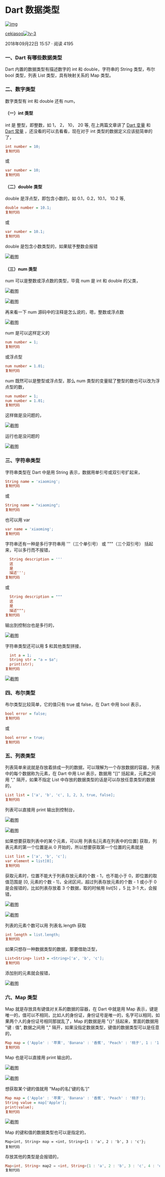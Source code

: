 # Dart 数据类型

[![img](./FILES/dart_type.md/7ada550c.webp)](https://juejin.cn/user/184373684214733)

[cekiasoo![lv-3](./FILES/dart_type.md/3a6db764.webp)](https://juejin.cn/user/184373684214733)

2018年09月22日 15:57 ·  阅读 4195

### 一、Dart 有哪些数据类型

Dart 内置的数据类型有描述数字的 int 和 double，字符串的 String 类型，布尔 bool 类型，列表 List 类型，具有映射关系的 Map 类型。

### 二、数字类型

数字类型有 int 和 double 还有 num，

#### （一）int 类型

int 是 整型，即整数，如 1， 2， 10， 20 等, 在上两篇文章讲了 [Dart 变量](https://juejin.cn/post/6844903683147169800) 和 [Dart 常量](https://juejin.cn/post/6844903683147186184) ，还没看的可以去看看，现在对于 int 类型的数据定义应该挺简单的了，

```ini
int number = 10;
复制代码
```

或

```ini
var number = 10;
复制代码
```

#### （二）double 类型

double 是浮点型，即包含小数的，如 0.1，0.2，10.1， 10.2 等,

```ini
double number = 10.1;
复制代码
```

或

```ini
var number = 10.1;
复制代码
```

double 是包含小数类型的，如果赋予整数会报错



![截图](https://p1-jj.byteimg.com/tos-cn-i-t2oaga2asx/gold-user-assets/2018/9/17/165e8285fd1da46a~tplv-t2oaga2asx-zoom-in-crop-mark:4536:0:0:0.image)



#### （三）num 类型

num 可以是整数或浮点数的类型，毕竟 num 是 int 和 double 的父类，



![截图](https://p1-jj.byteimg.com/tos-cn-i-t2oaga2asx/gold-user-assets/2018/9/18/165e85b3f1100230~tplv-t2oaga2asx-zoom-in-crop-mark:4536:0:0:0.image)





![截图](https://p1-jj.byteimg.com/tos-cn-i-t2oaga2asx/gold-user-assets/2018/9/18/165e85bdb94772f1~tplv-t2oaga2asx-zoom-in-crop-mark:4536:0:0:0.image)



再来看一下 num 源码中的注释是怎么说的，嗯，整数或浮点数



![截图](https://p1-jj.byteimg.com/tos-cn-i-t2oaga2asx/gold-user-assets/2018/9/18/165e85decfb0ec91~tplv-t2oaga2asx-zoom-in-crop-mark:4536:0:0:0.image)



num 是可以这样定义的

```ini
num number = 1;
复制代码
```

或浮点型

```ini
num number = 1.01;
复制代码
```

num 既然可以是整型或浮点型，那么 num 类型的变量赋了整型的数也可以改为浮点型的数，

```ini
num number = 1;
num number = 1.01;
复制代码
```

这样做是没问题的，



![截图](https://p1-jj.byteimg.com/tos-cn-i-t2oaga2asx/gold-user-assets/2018/9/18/165e866e78498a4a~tplv-t2oaga2asx-zoom-in-crop-mark:4536:0:0:0.image)



运行也是没问题的



![截图](https://p1-jj.byteimg.com/tos-cn-i-t2oaga2asx/gold-user-assets/2018/9/18/165e86820399c11f~tplv-t2oaga2asx-zoom-in-crop-mark:4536:0:0:0.image)



### 三、字符串类型

字符串类型在 Dart 中是用 String 表示，数据用单引号或双引号扩起来，

```ini
String name = 'xiaoming';
复制代码
```

或

```ini
String name = "xiaoming";
复制代码
```

也可以用 var

```ini
var name = 'xiaoming';
复制代码
```

字符串还有一种是多行字符串用 '''（三个单引号） 或 """（三个双引号） 括起来，可以多行而不报错，

```ini
  String description = '''
  这
  是
  描述''';
复制代码
```

或

```ini
  String description = """
  这
  是
  描述""";
复制代码
```

输出到控制台也是多行的，



![截图](https://p1-jj.byteimg.com/tos-cn-i-t2oaga2asx/gold-user-assets/2018/9/18/165e87d881318c00~tplv-t2oaga2asx-zoom-in-crop-mark:4536:0:0:0.image)



字符串类型还可以用 $ 和其他类型拼接，

```ini
  int a = 1;
  String str = "a = $a";
  print(str);
复制代码
```



![截图](https://p1-jj.byteimg.com/tos-cn-i-t2oaga2asx/gold-user-assets/2018/9/18/165ed2de6530e15c~tplv-t2oaga2asx-zoom-in-crop-mark:4536:0:0:0.image)



### 四、布尔类型

布尔类型比较简单，它的值只有 true 或 false，在 Dart 中用 bool 表示，

```ini
bool error = false;
复制代码
```

或

```ini
bool error = true;
复制代码
```

### 五、列表类型

列表简单来说就是存放着排成一列的数据，可以理解为一个存放数据的容器，列表中的每个数据称为元素，在 Dart 中用 List 表示，数据用 "[]" 括起来，元素之间用 "," 隔开，如果不指定 List 中存放的数据类型的话是可以存放任意类型的数据的，

```ini
List list = ['a', 'b', 'c', 1, 2, 3, true, false];
复制代码
```

列表可以直接用 print 输出到控制台，



![截图](https://p1-jj.byteimg.com/tos-cn-i-t2oaga2asx/gold-user-assets/2018/9/18/165eb7858f19210c~tplv-t2oaga2asx-zoom-in-crop-mark:4536:0:0:0.image)





![截图](https://p1-jj.byteimg.com/tos-cn-i-t2oaga2asx/gold-user-assets/2018/9/18/165eb7898be396f1~tplv-t2oaga2asx-zoom-in-crop-mark:4536:0:0:0.image)



如果想要获取列表中的某个元素，可以用 列表名[元素在列表中的位置] 获取，列表元素的第一个位置是从 0 开始的，所以想要获取第一个位置的元素就是

```ini
List list = ['a', 'b', 'c'];
var element = list[0];
复制代码
```

获取元素时，位置不能大于列表存放元素的个数 - 1，也不能小于 0，即位置的取值范围是 [0, 元素的个数 - 1]，全闭区间，超过列表存放元素的个数 - 1 或小于 0 是会报错的，比如列表存放着 3 个数据，取的时候用 list[5] ，5 比 3-1 大，会报错，



![截图](https://p1-jj.byteimg.com/tos-cn-i-t2oaga2asx/gold-user-assets/2018/9/18/165eb8446c10e080~tplv-t2oaga2asx-zoom-in-crop-mark:4536:0:0:0.image)





![截图](https://p1-jj.byteimg.com/tos-cn-i-t2oaga2asx/gold-user-assets/2018/9/18/165eb848b5479265~tplv-t2oaga2asx-zoom-in-crop-mark:4536:0:0:0.image)



列表的元素个数可以用 列表名.length 获取

```ini
int length = list.length;
复制代码
```

如果只想存一种数据类型的数据，那要借助泛型，

```ini
List<String> list3 = <String>['a', 'b', 'c'];
复制代码
```

添加别的元素就会报错，



![截图](https://p1-jj.byteimg.com/tos-cn-i-t2oaga2asx/gold-user-assets/2018/9/18/165eceba065b8cca~tplv-t2oaga2asx-zoom-in-crop-mark:4536:0:0:0.image)



### 六、Map 类型

Map 就是存放具有键值对关系的数据的容器，在 Dart 中就是用 Map 表示，键是唯一的，值可以不相同，比如人的身份证，身份证号是唯一的，名字可以相同，如果两个人的身份证号相同那就乱了，Map 的数据是用 "{}" 括起来，里面的数据用 "键 : 值", 数据之间用 "," 隔开，如果没指定数据类型，键值的数据类型可以是任意的，

```ini
Map map = {'Apple' : '苹果', 'Banana' : '香蕉', 'Peach' : '桃子', 1 : '1', true : 0};
复制代码
```

Map 也是可以直接用 print 输出的，



![截图](./FILES/dart_type.md/39e63441.png)





![截图](./FILES/dart_type.md/38be19ec.png)



想获取某个键的值就用 "Map的名['键的名']"

```ini
Map map = {'Apple' : '苹果', 'Banana' : '香蕉', 'Peach' : '桃子'};
String value = map['Apple'];
print(value);
复制代码
```



![截图](./FILES/dart_type.md/a8e9853c.png)



Map 的键和值的数据类型也可以是指定的，

```arduino
Map<int, String> map = <int, String>{1 : 'a', 2 : 'b', 3 : 'c'};
复制代码
```

存放其他的类型是会报错的，

```dart
Map<int, String> map2 = <int, String>{1 : 'a', 2 : 'b', 3 : 'c', 4 : 'd', '5' : 'e'};
复制代码
```